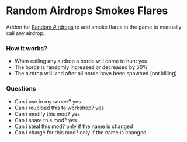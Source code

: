 # Random Airdrops Smokes Flares
Addon for [Random Airdrops](https://github.com/LeandroTheDev/random_airdrops) to add smoke flares in the game to manually call any airdrop.

### How it works?
- When calling any airdrop a horde will come to hunt you
- The horde is randomly increased or decreased by 50%
- The airdrop will land after all horde have been spawned (not killing) 

### Questions
- Can i use in my server? yes
- Can i reupload this to workshop? yes
- Can i modify this mod? yes
- Can i share this mod? yes
- Can i steal this mod? only if the name is changed
- Can i charge for this mod? only if the name is changed